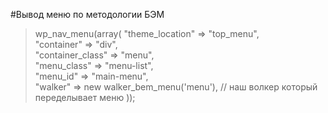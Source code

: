 #Вывод меню по методологии БЭМ

>wp_nav_menu(array( 
>	"theme_location" => "top_menu",  
>	"container" => "div",  
>	"container_class" => "menu",  
>	"menu_class" => "menu-list",  
>	"menu_id" => "main-menu",  
>	"walker" => new walker_bem_menu('menu'), // наш волкер который переделывает меню 
>)); 
